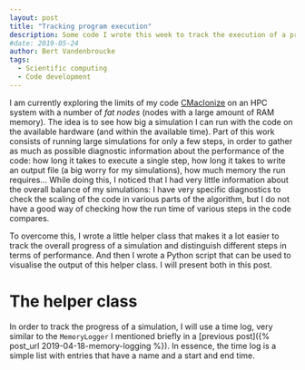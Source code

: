 ```yaml
---
layout: post
title: "Tracking program execution"
description: Some code I wrote this week to track the execution of a program.
#date: 2019-05-24
author: Bert Vandenbroucke
tags:
  - Scientific computing
  - Code development
---
```


I am currently exploring the limits of my code 
[CMacIonize](https://github.com/bwvdnbro/CMacIonize) on an HPC system 
with a number of *fat nodes* (nodes with a large amount of RAM memory). 
The idea is to see how big a simulation I can run with the code on the 
available hardware (and within the available time). Part of this work 
consists of running large simulations for only a few steps, in order to 
gather as much as possible diagnostic information about the performance 
of the code: how long it takes to execute a single step, how long it 
takes to write an output file (a big worry for my simulations), how much 
memory the run requires... While doing this, I noticed that I had very 
little information about the overall balance of my simulations: I have 
very specific diagnostics to check the scaling of the code in various 
parts of the algorithm, but I do not have a good way of checking how the 
run time of various steps in the code compares.

To overcome this, I wrote a little helper class that makes it a lot 
easier to track the overall progress of a simulation and distinguish 
different steps in terms of performance. And then I wrote a Python 
script that can be used to visualise the output of this helper class. I 
will present both in this post.

# The helper class

In order to track the progress of a simulation, I will use a time log, 
very similar to the `MemoryLogger` I mentioned briefly in a [previous 
post]({% post_url 2019-04-18-memory-logging %}). In essence, the time 
log is a simple list with entries that have a name and a start and end 
time.
